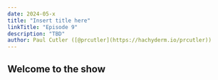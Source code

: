 ```yaml
---
date: 2024-05-x
title: "Insert title here"
linkTitle: "Episode 9"
description: "TBD"
author: Paul Cutler ([@prcutler](https://hachyderm.io/prcutler))
---
```


## Welcome to the show

